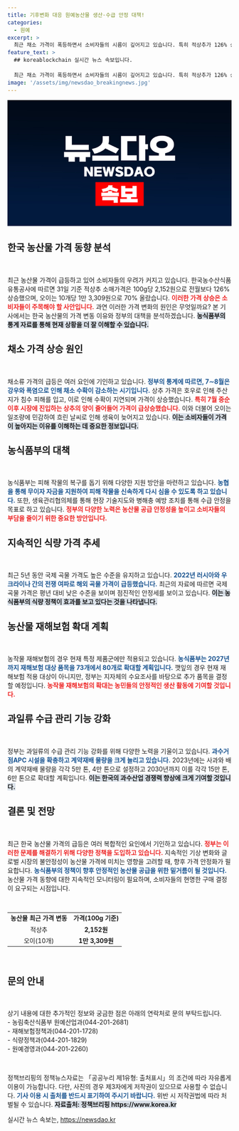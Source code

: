 ```yaml
---
title: 기후변화 대응 원예농산물 생산·수급 안정 대책!
categories:
  - 원예
excerpt: >
  최근 채소 가격이 폭등하면서 소비자들의 시름이 깊어지고 있습니다. 특히 적상추가 126% 상승하고, 오이도 70% 급등! 정부는 대응책을 모색 중인데, 농작물 재해보험의 사각지대도 문제로 지적됩니다. 자세한 내용 확인하세요!
feature_text: >
  ## koreablockchain 실시간 뉴스 속보입니다.

  최근 채소 가격이 폭등하면서 소비자들의 시름이 깊어지고 있습니다. 특히 적상추가 126% 상승하고, 오이도 70% 급등! 정부는 대응책을 모색 중인데, 농작물 재해보험의 사각지대도 문제로 지적됩니다. 자세한 내용 확인하세요!
image: '/assets/img/newsdao_breakingnews.jpg'
---
```


<p><img src="/assets/img/newsdao_breakingnews.jpg" alt="koreablockchain 속보" /></p>

<h2 data-ke-size="size26">한국 농산물 가격 동향 분석</h2>

<p data-ke-size="size16">&nbsp;</p>

<p>최근 농산물 가격이 급등하고 있어 소비자들의 우려가 커지고 있습니다. 한국농수산식품유통공사에 따르면 31일 기준 적상추 소매가격은 100g당 2,152원으로 전월보다 126% 상승했으며, 오이는 10개당 1만 3,309원으로 70% 올랐습니다. <b><span style="color: #ee2323;">이러한 가격 상승은 소비자들이 주목해야 할 사안입니다.</span></b> 과연 이러한 가격 변화의 원인은 무엇일까요? 본 기사에서는 한국 농산물의 가격 변동 이유와 정부의 대책을 분석하겠습니다. <b><span style="background-color: #21538527;">농식품부의 통계 자료를 통해 현재 상황을 더 잘 이해할 수 있습니다.</span></b></p>

<h2 data-ke-size="size26">채소 가격 상승 원인</h2>

<p data-ke-size="size16">&nbsp;</p>

<p>채소류 가격의 급등은 여러 요인에 기인하고 있습니다. <b><span style="color: #1a5490;">정부의 통계에 따르면, 7∼8월은 강우와 폭염으로 인해 채소 수확이 감소하는 시기입니다.</span></b> 상추 가격은 호우로 인해 주산지가 침수 피해를 입고, 이로 인해 수확이 지연되며 가격이 상승했습니다. <b><span style="color: #ee2323;">특히 7월 중순 이후 시장에 진입하는 상추의 양이 줄어들어 가격이 급상승했습니다.</span></b> 이와 더불어 오이는 일조량에 민감하여 흐린 날씨로 인해 생육이 늦어지고 있습니다. <b><span style="background-color: #21538527;">이는 소비자들이 가격이 높아지는 이유를 이해하는 데 중요한 정보입니다.</span></b></p>

<h2 data-ke-size="size26">농식품부의 대책</h2>

<p data-ke-size="size16">&nbsp;</p>

<p>농식품부는 피해 작물의 복구를 돕기 위해 다양한 지원 방안을 마련하고 있습니다. <b><span style="color: #1a5490;">농협을 통해 무이자 자금을 지원하여 피해 작물을 신속하게 다시 심을 수 있도록 하고 있습니다.</span></b> 또한, 생육관리협의체를 통해 현장 기술지도와 병해충 예방 조치를 통해 수급 안정을 목표로 하고 있습니다. <b><span style="color: #ee2323;">정부의 다양한 노력은 농산물 공급 안정성을 높이고 소비자들의 부담을 줄이기 위한 중요한 방안입니다.</span></b></p>

<h2 data-ke-size="size26">지속적인 식량 가격 추세</h2>

<p data-ke-size="size16">&nbsp;</p>

<p>최근 5년 동안 국제 곡물 가격도 높은 수준을 유지하고 있습니다. <b><span style="color: #1a5490;">2022년 러시아와 우크라이나 간의 전쟁 여파로 해외 곡물 가격이 급등했습니다.</span></b> 최근의 자료에 따르면 국제 곡물 가격은 평년 대비 낮은 수준을 보이며 점진적인 안정세를 보이고 있습니다. <b><span style="background-color: #21538527;">이는 농식품부의 식량 정책이 효과를 보고 있다는 것을 나타냅니다.</span></b></p>

<h2 data-ke-size="size26">농산물 재해보험 확대 계획</h2>

<p data-ke-size="size16">&nbsp;</p>

<p>농작물 재해보험의 경우 현재 특정 제품군에만 적용되고 있습니다. <b><span style="color: #1a5490;">농식품부는 2027년까지 재해보험 대상 품목을 73개에서 80개로 확대할 계획입니다.</span></b> 깻잎의 경우 현재 재해보험 적용 대상이 아니지만, 정부는 지자체의 수요조사를 바탕으로 추가 품목을 결정할 예정입니다. <b><span style="color: #ee2323;">농작물 재해보험의 확대는 농민들의 안정적인 생산 활동에 기여할 것입니다.</span></b></p>

<h2 data-ke-size="size26">과일류 수급 관리 기능 강화</h2>

<p data-ke-size="size16">&nbsp;</p>

<p>정부는 과일류의 수급 관리 기능 강화를 위해 다양한 노력을 기울이고 있습니다. <b><span style="color: #1a5490;">과수거점APC 시설을 확충하고 계약재배 물량을 크게 늘리고 있습니다.</span></b> 2023년에는 사과와 배의 계약재배 물량을 각각 5만 톤, 4만 톤으로 설정하고 2030년까지 이를 각각 15만 톤, 6만 톤으로 확대할 계획입니다. <b><span style="background-color: #21538527;">이는 한국의 과수산업 경쟁력 향상에 크게 기여할 것입니다.</span></b></p>

<h2 data-ke-size="size26">결론 및 전망</h2>

<p data-ke-size="size16">&nbsp;</p>

<p>최근 한국 농산물 가격의 급등은 여러 복합적인 요인에서 기인하고 있습니다. <b><span style="color: #ee2323;">정부는 이러한 문제를 해결하기 위해 다양한 정책을 도입하고 있습니다.</span></b> 지속적인 기상 변화와 글로벌 시장의 불안정성이 농산물 가격에 미치는 영향을 고려할 때, 향후 가격 안정화가 필요합니다. <b><span style="color: #1a5490;">농식품부의 정책이 향후 안정적인 농산물 공급을 위한 밑거름이 될 것입니다.</span></b> 농산물 가격 동향에 대한 지속적인 모니터링이 필요하며, 소비자들의 현명한 구매 결정이 요구되는 시점입니다.</p>

<p data-ke-size="size16">&nbsp;</p>

<table>
    <tr>
        <td style="text-align: center; height: 17px;"><b>농산물 최근 가격 변동</b></td>
        <td style="text-align: center; height: 17px;"><b>가격(100g 기준)</b></td>
    </tr>
    <tr>
        <td style="text-align: center; height: 17px;">적상추</td>
        <td style="text-align: center; height: 17px;"><b>2,152원</b></td>
    </tr>
    <tr>
        <td style="text-align: center; height: 17px;">오이(10개)</td>
        <td style="text-align: center; height: 17px;"><b>1만 3,309원</b></td>
    </tr>
</table>

<p data-ke-size="size16">&nbsp;</p>

<h2 data-ke-size="size26">문의 안내</h2>

<p data-ke-size="size16">&nbsp;</p>

<p>상기 내용에 대한 추가적인 정보와 궁금한 점은 아래의 연락처로 문의 부탁드립니다. <br>
- 농림축산식품부 원예산업과(044-201-2681) <br>
- 재해보험정책과(044-201-1728) <br>
- 식량정책과(044-201-1829) <br>
- 원예경영과(044-201-2260) <br></p>

<p data-ke-size="size16">&nbsp;</p>

<p>정책브리핑의 정책뉴스자료는 「공공누리 제1유형: 출처표시」의 조건에 따라 자유롭게 이용이 가능합니다. 다만, 사진의 경우 제3자에게 저작권이 있으므로 사용할 수 없습니다. <b><span style="color: #1a5490;">기사 이용 시 출처를 반드시 표기하여 주시기 바랍니다.</span></b> 위반 시 저작권법에 따라 처벌될 수 있습니다. <b><span style="background-color: #21538527;">자료출처: 정책브리핑 https://www.korea.kr</span></b></p>
실시간 뉴스 속보는, <a href="https://newsdao.kr" rel="dofollow">https://newsdao.kr</a>


